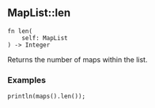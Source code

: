 ## MapList::len

```rhai
fn len(
    self: MapList
) -> Integer
```

Returns the number of maps within the list.

### Examples

```rhai,%run
println(maps().len());
```
